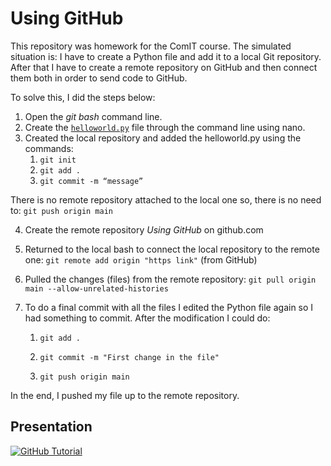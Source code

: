 # Using GitHub

This repository was homework for the ComIT course. The simulated situation is: I have to create a Python file and add it to a local Git repository. After that I have to create a remote repository on GitHub and then connect them both in order to send code to GitHub.

To solve this, I did the steps below:

1. Open the *git bash* command line.
2. Create the [`helloworld.py`](https://github.com/AmandaArenales/File_to_GitHub/blob/main/helloworld.py) file through the command line using nano.
3. Created the local repository and added the helloworld.py using the commands:
     1. `git init`
     2. `git add .`
     3. `git commit -m “message”`

There is no remote repository attached to the local one so, there is no need to: `git push origin main`

4. Create the remote repository *Using GitHub* on github.com

5. Returned to the local bash to connect the local repository to the remote one: `git remote add origin "https link"` (from GitHub)

6. Pulled the changes (files) from the remote repository: `git pull origin main --allow-unrelated-histories`

7. To do a final commit with all the files I edited the Python file again so I had something to commit. After the modification I could do:
    
    1.  `git add .`
    
    2.  `git commit -m "First change in the file"`

    3. `git push origin main`

In the end, I pushed my file up to the remote repository.


## Presentation

[![GitHub Tutorial](https://img.youtube.com/vi/ZFZUGP5oEbw/0.jpg)](https://youtu.be/ZFZUGP5oEbw?si=LogGrLtPgDTxwZEM)
